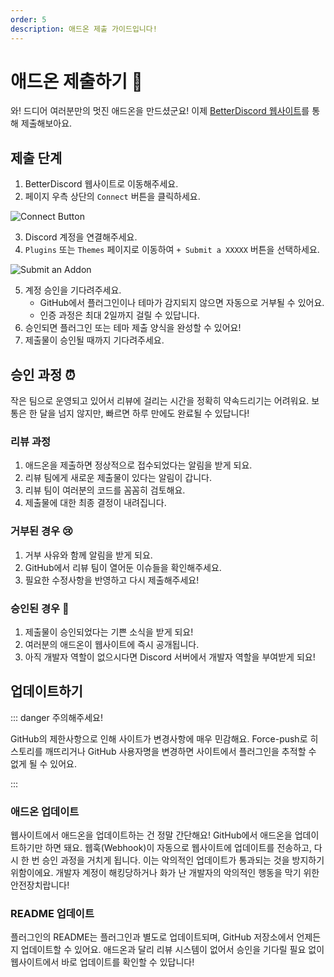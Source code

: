 ```yaml
---
order: 5
description: 애드온 제출 가이드입니다!
---
```


# 애드온 제출하기 🎉

와! 드디어 여러분만의 멋진 애드온을 만드셨군요! 이제 [BetterDiscord 웹사이트](https://betterdiscord.app)를 통해 제출해보아요.

## 제출 단계

1. BetterDiscord 웹사이트로 이동해주세요.
2. 페이지 우측 상단의 `Connect` 버튼을 클릭하세요.

![Connect Button](./img/connect.png)

3. Discord 계정을 연결해주세요.
4. `Plugins` 또는 `Themes` 페이지로 이동하여 `+ Submit a XXXXX` 버튼을 선택하세요.

![Submit an Addon](./img/submit.png)

5. 계정 승인을 기다려주세요.
   - GitHub에서 플러그인이나 테마가 감지되지 않으면 자동으로 거부될 수 있어요.
   - 인증 과정은 최대 2일까지 걸릴 수 있답니다.
6. 승인되면 플러그인 또는 테마 제출 양식을 완성할 수 있어요!
7. 제출물이 승인될 때까지 기다려주세요.

## 승인 과정 ⏰

작은 팀으로 운영되고 있어서 리뷰에 걸리는 시간을 정확히 약속드리기는 어려워요. 보통은 한 달을 넘지 않지만, 빠르면 하루 만에도 완료될 수 있답니다!

### 리뷰 과정

1. 애드온을 제출하면 정상적으로 접수되었다는 알림을 받게 되요.
2. 리뷰 팀에게 새로운 제출물이 있다는 알림이 갑니다.
3. 리뷰 팀이 여러분의 코드를 꼼꼼히 검토해요.
4. 제출물에 대한 최종 결정이 내려집니다.

### 거부된 경우 😢

1. 거부 사유와 함께 알림을 받게 되요.
2. GitHub에서 리뷰 팀이 열어둔 이슈들을 확인해주세요.
3. 필요한 수정사항을 반영하고 다시 제출해주세요!

### 승인된 경우 🎊

1. 제출물이 승인되었다는 기쁜 소식을 받게 되요!
2. 여러분의 애드온이 웹사이트에 즉시 공개됩니다.
3. 아직 개발자 역할이 없으시다면 Discord 서버에서 개발자 역할을 부여받게 되요!

## 업데이트하기

::: danger 주의해주세요!

GitHub의 제한사항으로 인해 사이트가 변경사항에 매우 민감해요. Force-push로 히스토리를 깨뜨리거나 GitHub 사용자명을 변경하면 사이트에서 플러그인을 추적할 수 없게 될 수 있어요.

:::

### 애드온 업데이트

웹사이트에서 애드온을 업데이트하는 건 정말 간단해요! GitHub에서 애드온을 업데이트하기만 하면 돼요. 웹훅(Webhook)이 자동으로 웹사이트에 업데이트를 전송하고, 다시 한 번 승인 과정을 거치게 됩니다. 이는 악의적인 업데이트가 통과되는 것을 방지하기 위함이에요. 개발자 계정이 해킹당하거나 화가 난 개발자의 악의적인 행동을 막기 위한 안전장치랍니다!

### README 업데이트

플러그인의 README는 플러그인과 별도로 업데이트되며, GitHub 저장소에서 언제든지 업데이트할 수 있어요. 애드온과 달리 리뷰 시스템이 없어서 승인을 기다릴 필요 없이 웹사이트에서 바로 업데이트를 확인할 수 있답니다!